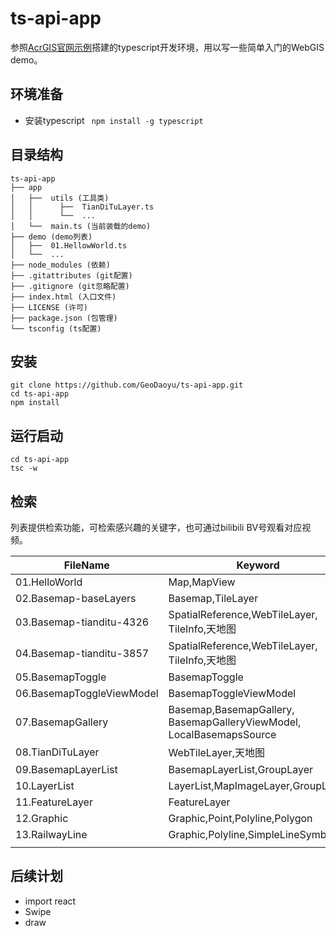 # ts-api-app

参照[AcrGIS官网示例](https://developers.arcgis.com/javascript/latest/guide/typescript-setup/ )搭建的typescript开发环境，用以写一些简单入门的WebGIS demo。

## 环境准备

+ 安装typescript ``` npm install -g typescript```

## 目录结构

```
ts-api-app
├── app
│   ├──  utils (工具类)
│   │      ├──  TianDiTuLayer.ts
│   │      └──  ...
│   └──  main.ts (当前装载的demo)
├── demo (demo列表)
│   ├──  01.HellowWorld.ts
│   └──  ...
├── node_modules (依赖)
├── .gitattributes (git配置)
├── .gitignore (git忽略配置)
├── index.html (入口文件)
├── LICENSE (许可)
├── package.json (包管理)
└── tsconfig (ts配置)
```

## 安装

~~~ shell
git clone https://github.com/GeoDaoyu/ts-api-app.git
cd ts-api-app
npm install
~~~

## 运行启动

~~~ shell
cd ts-api-app
tsc -w
~~~

## 检索

列表提供检索功能，可检索感兴趣的关键字，也可通过bilibili BV号观看对应视频。

| FileName                  | Keyword                                                      | BV           |
| ------------------------- | ------------------------------------------------------------ | ------------ |
| 01.HelloWorld             | Map,MapView                                                  | BV1JE411g7Wm |
| 02.Basemap-baseLayers     | Basemap,TileLayer                                            | BV147411f7rs |
| 03.Basemap-tianditu-4326  | SpatialReference,WebTileLayer,<br />TileInfo,天地图          | BV1y7411R7cS |
| 04.Basemap-tianditu-3857  | SpatialReference,WebTileLayer,<br />TileInfo,天地图          | BV1y7411R7cS |
| 05.BasemapToggle          | BasemapToggle                                                | BV1dg4y1b7Xg |
| 06.BasemapToggleViewModel | BasemapToggleViewModel                                       | BV1eZ4y1j7Se |
| 07.BasemapGallery         | Basemap,BasemapGallery,<br />BasemapGalleryViewModel,<br />LocalBasemapsSource | BV1r5411471d |
| 08.TianDiTuLayer          | WebTileLayer,天地图                                          | BV1st4y1U7VB |
| 09.BasemapLayerList       | BasemapLayerList,GroupLayer                                  | BV1LT4y1G7x9 |
| 10.LayerList              | LayerList,MapImageLayer,GroupLayer                           | BV1Dt4y117KS |
| 11.FeatureLayer           | FeatureLayer                                                 | BV1dK4y1475e |
| 12.Graphic                | Graphic,Point,Polyline,Polygon                               | BV14Z4y1p76Y |
| 13.RailwayLine            | Graphic,Polyline,SimpleLineSymbol                            |              |
|                           |                                                              |              |

## 后续计划

+ import react
+ Swipe
+ draw

